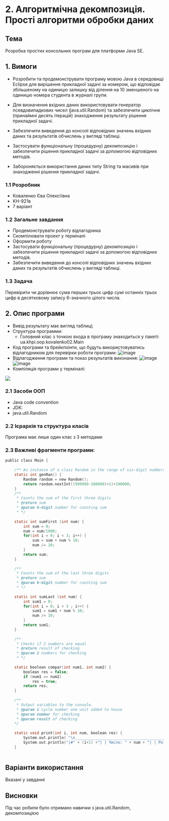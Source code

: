 # 2. Алгоритмічна декомпозиція. Прості алгоритми обробки даних
## Тема
Розробка простих консольних програм для платформи Java SE.
## 1. Вимоги
* Розробити та продемонструвати програму мовою Java в середовищі Eclipse для вирішення прикладної задачі за номером, що відповідає збільшеному на одиницю залишку від ділення на 10 зменшеного на одиницю номера студента в журналі групи.

* Для визначення вхідних даних використовувати генератор псевдовипадкових чисел (java.util.Random) та забезпечити циклічне (принаймні десять ітерацій) знаходження результату рішення прикладної задачі.

* Забезпечити виведення до консолі відповідних значень вхідних даних та результатів обчислень у вигляді таблиці.

* Застосувати функціональну (процедурну) декомпозицію і забезпечити рішення прикладної задачі за допомогою відповідних методів.

* Забороняється використання даних типу String та масивів при знаходженні рішення прикладної задачі.
### 1.1 Розробник
* Коваленко Єва Олексіївна
* КН-921в
* 7 варіант
### 1.2 Загальне завдання
* Продемонструвати роботу відлагодника
* Скомпілювати проект у терміналі
* Оформити роботу
* Застосувати функціональну (процедурну) декомпозицію і забезпечити рішення прикладної задачі за допомогою відповідних методів.
* Забезпечити виведення до консолі відповідних значень вхідних даних та результатів обчислень у вигляді таблиці.
### 1.3 Задача

Перевірити чи дорівнює сума перших трьох цифр сумі останніх трьох цифр в десятковому запису 6-значного цілого числа.

## 2. Опис програми

* Вивід результату має вигляд таблиці;
* Структура программи:
  * Головний клас з точкою входа в програму знаходиться у пакеті: ua.khpi.oop.kovalenko02.Main
* Код програми та брейкпоінти, що будуть використовуватись відлагодником для перевірки роботи програми:
![image](https://user-images.githubusercontent.com/90566260/201295754-3fc20b4b-cd54-4002-8d21-9ce0b467b4fa.png)
* Відлагодження програми та показ результатів виконання:
![image](https://user-images.githubusercontent.com/90566260/201296760-93773952-b187-4a31-a546-b27ac78e0480.png)
![image](https://user-images.githubusercontent.com/90566260/201296916-7615ff4f-e92f-4c9a-b346-0cbbcbceaf94.png)
* Компіляція програми у терміналі:
<img src="(https://github.com/evakov5/JAVA-proj/blob/main/doc/kovalenko02/assets/resss.jpg)">



### 2.1 Засоби ООП
* Java code convention
* JDK:
* java.util.Random

### 2.2 Ієрархія та структура класів
Програма має лише один клас з 3 методами


### 2.3 Важливі фрагменти програми:
```c
public class Main {
	
	/** An instance of a class Random in the range of six-digit numbers */
	static int genRan() {
		Random random = new Random();
		return random.nextInt((999999-100000)+1)+100000;
	}
	/** 
	 * Counts the sum of the first three digits
	 * @return sum
	 * @param 6-digit number for counting sum
	 * */
	
	static int sumFirst (int num) {
		int sum = 0;
		num = num/1000;
		for(int i = 0; i < 3; i++) {
			sum = sum + num % 10;
			num /= 10;
		}
		return sum;
	}
	
	/** 
	 * Counts the sum of the last three digits
	 * @return sum
	 * @param 6-digit number for counting sum
	 * */
	
	static int sumLast (int num) {
		int sum1 = 0;
		for(int i = 0; i < 3 ; i++) {
			sum1 = sum1 + num % 10;
			num /= 10;
		}
		return sum1;
	}
	
	/** 
	 * Checks if 2 numbers are equal
	 * @return result of checking
	 * @param 2 numbers for checking
	 * */
	
	static boolean compar(int num1, int num2) {
		boolean res = false;
		if (num1 == num2)
			res = true;
		return res;
	}
	
	/**
     * Output variables to the console.
	 * @param i cycle number one unit added to house
	 * @param number for checking
	 * @param result of checking 
    */
	
	static void print(int i, int num, boolean res) {		
    	System.out.println( "\n___________________________________________________\n");
        System.out.println("|#" + (i+1) +"| | Число: " + num + "| | Результат перевірки: " + res + "|");
    }
	
```
## Варіанти використання
Вказані у завданні
## Висновки
Під час робили було отримано навички з java.util.Random, декомпозицією

